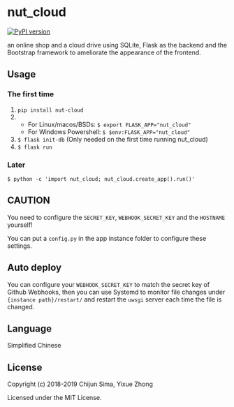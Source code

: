 # nut_cloud

[![PyPI version](https://badge.fury.io/py/nut-cloud.svg)](https://badge.fury.io/py/nut-cloud)

an online shop and a cloud drive using SQLite, Flask as the backend and the Bootstrap framework to ameliorate the appearance of the frontend.

## Usage

### The first time

1. `pip install nut-cloud`
2. + For Linux/macos/BSDs: `$ export FLASK_APP="nut_cloud"`
   + For Windows Powershell: `$ $env:FLASK_APP="nut_cloud"`
3. `$ flask init-db` (Only needed on the first time running nut_cloud)
4. `$ flask run`

### Later

`$ python -c 'import nut_cloud; nut_cloud.create_app().run()'`

## CAUTION

You need to configure the `SECRET_KEY`, `WEBHOOK_SECRET_KEY` and the `HOSTNAME` yourself!

You can put a `config.py` in the app instance folder to configure these settings.

## Auto deploy

You can configure your `WEBHOOK_SECRET_KEY` to match the secret key of Github Webhooks, 
then you can use Systemd to monitor file changes under `{instance path}/restart/` and 
restart the `uwsgi` server each time the file is changed.

## Language

Simplified Chinese

## License

Copyright (c) 2018-2019 Chijun Sima, Yixue Zhong

Licensed under the MIT License.